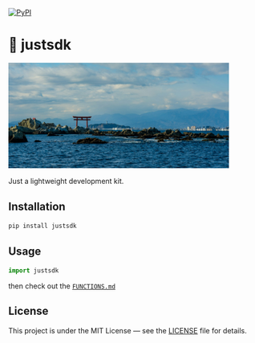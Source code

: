 [![PyPI](https://img.shields.io/pypi/v/justsdk)](https://pypi.org/project/justsdk/)

# 🌊 justsdk

<img src="https://raw.githubusercontent.com/eesuhn/justsdk/refs/heads/main/docs/banner.png" alt="banner" width="440" />

Just a lightweight development kit.

## Installation

```bash
pip install justsdk
```

## Usage

```python
import justsdk
```

then check out the [`FUNCTIONS.md`](./FUNCTIONS.md)

## License

This project is under the MIT License — see the [LICENSE](https://raw.githubusercontent.com/eesuhn/eesuhn-sdk/refs/heads/main/LICENSE) file for details.

